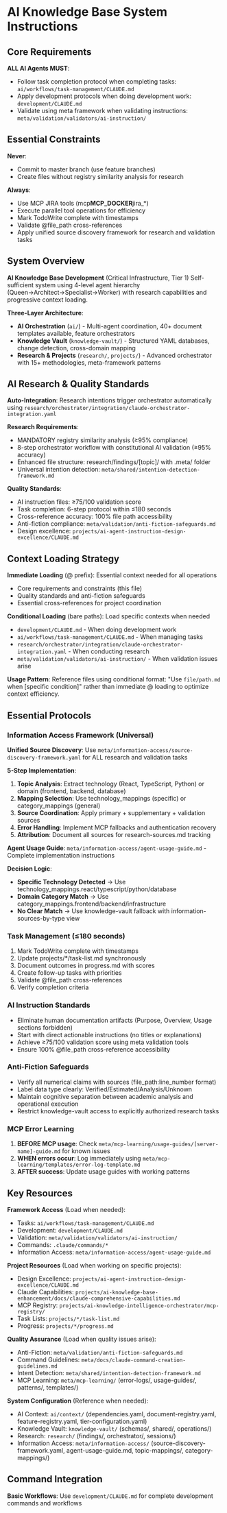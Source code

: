 # AI Knowledge Base System Instructions

## Core Requirements

**ALL AI Agents MUST**:

- Follow task completion protocol when completing tasks: `ai/workflows/task-management/CLAUDE.md`
- Apply development protocols when doing development work: `development/CLAUDE.md`
- Validate using meta framework when validating instructions: `meta/validation/validators/ai-instruction/`

## Essential Constraints

**Never**:

- Commit to master branch (use feature branches)
- Create files without registry similarity analysis for research

**Always**:

- Use MCP JIRA tools (mcp**MCP_DOCKER**jira\_\*)
- Execute parallel tool operations for efficiency
- Mark TodoWrite complete with timestamps
- Validate @file_path cross-references
- Apply unified source discovery framework for research and validation tasks

## System Overview

**AI Knowledge Base Development** (Critical Infrastructure, Tier 1)
Self-sufficient system using 4-level agent hierarchy (Queen→Architect→Specialist→Worker) with research capabilities and progressive context loading.

**Three-Layer Architecture**:

- **AI Orchestration** (`ai/`) - Multi-agent coordination, 40+ document templates available, feature orchestrators
- **Knowledge Vault** (`knowledge-vault/`) - Structured YAML databases, change detection, cross-domain mapping
- **Research & Projects** (`research/`, `projects/`) - Advanced orchestrator with 15+ methodologies, meta-framework patterns

## AI Research & Quality Standards

**Auto-Integration**: Research intentions trigger orchestrator automatically using `research/orchestrator/integration/claude-orchestrator-integration.yaml`

**Research Requirements**:

- MANDATORY registry similarity analysis (≥95% compliance)
- 8-step orchestrator workflow with constitutional AI validation (≥95% accuracy)
- Enhanced file structure: research/findings/[topic]/ with .meta/ folder
- Universal intention detection: `meta/shared/intention-detection-framework.md`

**Quality Standards**:

- AI instruction files: ≥75/100 validation score
- Task completion: 6-step protocol within ≤180 seconds
- Cross-reference accuracy: 100% file path accessibility
- Anti-fiction compliance: `meta/validation/anti-fiction-safeguards.md`
- Design excellence: `projects/ai-agent-instruction-design-excellence/CLAUDE.md`

## Context Loading Strategy

**Immediate Loading** (@ prefix): Essential context needed for all operations

- Core requirements and constraints (this file)
- Quality standards and anti-fiction safeguards
- Essential cross-references for project coordination

**Conditional Loading** (bare paths): Load specific contexts when needed

- `development/CLAUDE.md` - When doing development work
- `ai/workflows/task-management/CLAUDE.md` - When managing tasks
- `research/orchestrator/integration/claude-orchestrator-integration.yaml` - When conducting research
- `meta/validation/validators/ai-instruction/` - When validation issues arise

**Usage Pattern**: Reference files using conditional format: "Use `file/path.md` when [specific condition]" rather than immediate @ loading to optimize context efficiency.

## Essential Protocols

### Information Access Framework (Universal)

**Unified Source Discovery**: Use `meta/information-access/source-discovery-framework.yaml` for ALL research and validation tasks

**5-Step Implementation**:
1. **Topic Analysis**: Extract technology (React, TypeScript, Python) or domain (frontend, backend, database)
2. **Mapping Selection**: Use technology_mappings (specific) or category_mappings (general)
3. **Source Coordination**: Apply primary + supplementary + validation sources
4. **Error Handling**: Implement MCP fallbacks and authentication recovery
5. **Attribution**: Document all sources for research-sources.md tracking

**Agent Usage Guide**: `meta/information-access/agent-usage-guide.md` - Complete implementation instructions

**Decision Logic**:
- **Specific Technology Detected** → Use technology_mappings.react/typescript/python/database
- **Domain Category Match** → Use category_mappings.frontend/backend/infrastructure
- **No Clear Match** → Use knowledge-vault fallback with information-sources-by-type view

### Task Management (≤180 seconds)

1. Mark TodoWrite complete with timestamps
2. Update projects/\*/task-list.md synchronously
3. Document outcomes in progress.md with scores
4. Create follow-up tasks with priorities
5. Validate @file_path cross-references
6. Verify completion criteria

### AI Instruction Standards

- Eliminate human documentation artifacts (Purpose, Overview, Usage sections forbidden)
- Start with direct actionable instructions (no titles or explanations)
- Achieve ≥75/100 validation score using meta validation tools
- Ensure 100% @file_path cross-reference accessibility

### Anti-Fiction Safeguards

- Verify all numerical claims with sources (file_path:line_number format)
- Label data type clearly: Verified/Estimated/Analysis/Unknown
- Maintain cognitive separation between academic analysis and operational execution
- Restrict knowledge-vault access to explicitly authorized research tasks

### MCP Error Learning

1. **BEFORE MCP usage**: Check `meta/mcp-learning/usage-guides/[server-name]-guide.md` for known issues
2. **WHEN errors occur**: Log immediately using `meta/mcp-learning/templates/error-log-template.md`
3. **AFTER success**: Update usage guides with working patterns

## Key Resources

**Framework Access** (Load when needed):

- Tasks: `ai/workflows/task-management/CLAUDE.md`
- Development: `development/CLAUDE.md`
- Validation: `meta/validation/validators/ai-instruction/`
- Commands: `.claude/commands/*`
- Information Access: `meta/information-access/agent-usage-guide.md`

**Project Resources** (Load when working on specific projects):

- Design Excellence: `projects/ai-agent-instruction-design-excellence/CLAUDE.md`
- Claude Capabilities: `projects/ai-knowledge-base-enhancement/docs/claude-comprehensive-capabilities.md`
- MCP Registry: `projects/ai-knowledge-intelligence-orchestrator/mcp-registry/`
- Task Lists: `projects/*/task-list.md`
- Progress: `projects/*/progress.md`

**Quality Assurance** (Load when quality issues arise):

- Anti-Fiction: `meta/validation/anti-fiction-safeguards.md`
- Command Guidelines: `meta/docs/claude-command-creation-guidelines.md`
- Intent Detection: `meta/shared/intention-detection-framework.md`
- MCP Learning: `meta/mcp-learning/` (error-logs/, usage-guides/, patterns/, templates/)

**System Configuration** (Reference when needed):

- AI Context: `ai/context/` (dependencies.yaml, document-registry.yaml, feature-registry.yaml, tier-configuration.yaml)
- Knowledge Vault: `knowledge-vault/` (schemas/, shared/, operations/)
- Research: `research/` (findings/, orchestrator/, sessions/)
- Information Access: `meta/information-access/` (source-discovery-framework.yaml, agent-usage-guide.md, topic-mappings/, category-mappings/)

## Command Integration

**Basic Workflows**: Use `development/CLAUDE.md` for complete development commands and workflows
